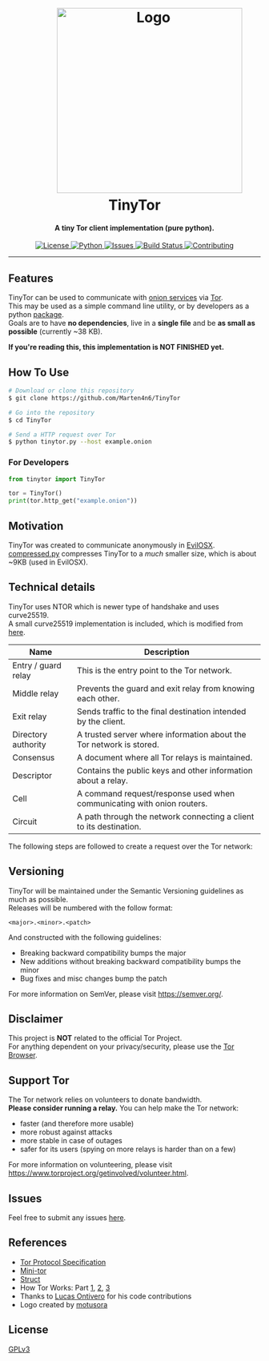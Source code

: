 <h1 align="center">
  <br>
  &nbsp;&nbsp;&nbsp;&nbsp;&nbsp;&nbsp;&nbsp;&nbsp;&nbsp;<a href="https://github.com/Marten4n6/TinyTor"><img src="https://i.imgur.com/BRgdHy3.png" alt="Logo" width="370"></a>
  <br>
  TinyTor
  <br>
</h1>

<h4 align="center">A tiny Tor client implementation (pure python).</h4>

<p align="center">
  <a href="https://github.com/Marten4n6/TinyTor/blob/master/LICENSE.txt">
      <img src="https://img.shields.io/badge/license-GPLv3-blue.svg?style=flat-square" alt="License">
  </a>
  <a href="https://www.python.org/">
      <img src="https://img.shields.io/badge/python-2.7,%203.7-blue.svg?style=flat-square" alt="Python">
  </a>
  <a href="https://github.com/Marten4n6/TinyTor/issues">
    <img src="https://img.shields.io/github/issues/Marten4n6/TinyTor.svg?style=flat-square" alt="Issues">
  </a>
  <a href="https://travis-ci.org/Marten4n6/TinyTor">
      <img src="https://img.shields.io/travis/Marten4n6/TinyTor/master.svg?style=flat-square" alt="Build Status">
  </a>
  <a href="https://github.com/Marten4n6/TinyTor/pulls">
      <img src="https://img.shields.io/badge/contributions-welcome-brightgreen.svg?style=flat-square" alt="Contributing">
  </a>
</p>

---

## Features

TinyTor can be used to communicate with [onion services](https://www.torproject.org/docs/onion-services.html) via [Tor](https://www.torproject.org/about/overview#thesolution). <br/>
This may be used as a simple command line utility, or by developers as a python [package](https://pypi.org/). <br/>
Goals are to have **no dependencies**, live in a **single file** and be **as small as possible** (currently ~38 KB).

**If you're reading this, this implementation is NOT FINISHED yet.**

## How To Use

```bash
# Download or clone this repository
$ git clone https://github.com/Marten4n6/TinyTor

# Go into the repository
$ cd TinyTor

# Send a HTTP request over Tor
$ python tinytor.py --host example.onion
```

### For Developers

```python
from tinytor import TinyTor

tor = TinyTor()
print(tor.http_get("example.onion"))
```

## Motivation

TinyTor was created to communicate anonymously in [EvilOSX](https://github.com/Marten4n6/EvilOSX). <br/>
[compressed.py](https://github.com/Marten4n6/TinyTor/blob/master/compressed.py) compresses TinyTor to a *much* smaller size, which is about ~9KB (used in EvilOSX).

## Technical details

TinyTor uses NTOR which is newer type of handshake and uses curve25519. <br/>
A small curve25519 implementation is included, which is modified from [here](https://github.com/torproject/tor/tree/master/src/test).

| Name                  | Description                                                             |
| --------------------- | ----------------------------------------------------------------------- |
| Entry / guard relay   | This is the entry point to the Tor network.                             |
| Middle relay          | Prevents the guard and exit relay from knowing each other.              |
| Exit relay            | Sends traffic to the final destination intended by the client.          |
| Directory authority   | A trusted server where information about the Tor network is stored.     |
| Consensus             | A document where all Tor relays is maintained.                          |
| Descriptor            | Contains the public keys and other information about a relay.           |
| Cell                  | A command request/response used when communicating with onion routers.  |
| Circuit               | A path through the network connecting a client to its destination.      |

The following steps are followed to create a request over the Tor network:

## Versioning

TinyTor will be maintained under the Semantic Versioning guidelines as much as possible. <br/>
Releases will be numbered with the follow format:
```
<major>.<minor>.<patch>
```

And constructed with the following guidelines:
- Breaking backward compatibility bumps the major
- New additions without breaking backward compatibility bumps the minor
- Bug fixes and misc changes bump the patch

For more information on SemVer, please visit https://semver.org/.

## Disclaimer

This project is <b>NOT</b> related to the official Tor Project. <br/>
For anything dependent on your privacy/security, please use the [Tor Browser](https://www.torproject.org/download/download-easy.html).

## Support Tor

The Tor network relies on volunteers to donate bandwidth. <br/>
<b>Please consider running a relay.</b> You can help make the Tor network:
- faster (and therefore more usable)
- more robust against attacks
- more stable in case of outages
- safer for its users (spying on more relays is harder than on a few)

For more information on volunteering, please visit https://www.torproject.org/getinvolved/volunteer.html.

## Issues

Feel free to submit any issues [here](https://github.com/Marten4n6/TinyTor/issues).

## References

- [Tor Protocol Specification](https://gitweb.torproject.org/torspec.git/tree/tor-spec.txt)
- [Mini-tor](https://github.com/wbenny/mini-tor)
- [Struct](https://docs.python.org/3/library/struct.html)
- How Tor Works: Part
  [1](https://jordan-wright.com/blog/2015/02/28/how-tor-works-part-one/),
  [2](https://jordan-wright.com/blog/2015/05/09/how-tor-works-part-two-relays-vs-bridges/),
  [3](https://jordan-wright.com/blog/2015/05/14/how-tor-works-part-three-the-consensus/)
- Thanks to [Lucas Ontivero](https://github.com/lontivero) for his code contributions
- Logo created by [motusora](https://www.behance.net/motusora)

## License

[GPLv3](https://github.com/Marten4n6/TinyTor/blob/master/LICENSE.txt)
